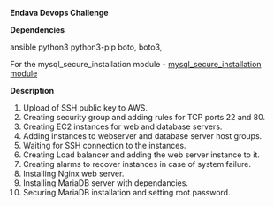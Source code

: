 
**Endava Devops Challenge**

**Dependencies**

ansible
python3
python3-pip
boto, boto3, 

For the mysql_secure_installation module - [mysql_secure_installation module](https://github.com/eslam-gomaa/mysql_secure_installation_Ansible)


**Description**

1. Upload of SSH public key to AWS.
2. Creating security group and adding rules for TCP ports 22 and 80.
3. Creating EC2 instances for web and database servers. 
4. Adding instances to webserver and database server host groups.
5. Waiting for SSH connection to the instances.
6. Creating Load balancer and adding the web server instance to it.
7. Creating alarms to recover instances in case of system failure. 
8. Installing Nginx web server.
9. Installing MariaDB server with dependancies.
10. Securing MariaDB installation and setting root password.
